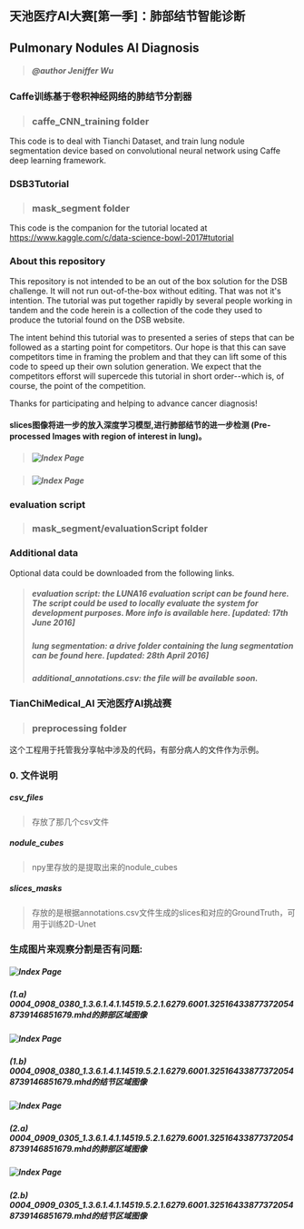 ## 天池医疗AI大赛[第一季]：肺部结节智能诊断
## Pulmonary Nodules AI Diagnosis
> ##### @author Jeniffer Wu

### Caffe训练基于卷积神经网络的肺结节分割器
> ### caffe_CNN_training folder
This code is to deal with Tianchi Dataset, and train lung nodule segmentation device based on convolutional neural network using Caffe deep learning framework.

### DSB3Tutorial 
> ### mask_segment folder

This code is the companion for the tutorial located at https://www.kaggle.com/c/data-science-bowl-2017#tutorial

### About this repository

This repository is not intended to be an out of the box solution for the DSB challenge. It will not run out-of-the-box
without editing. That was not it's intention. The tutorial was put together rapidly by several people working in tandem
and the code herein is a collection of the code they used to produce the tutorial found on the DSB website. 

The intent behind this tutorial was to presented a series of steps that can be followed as a starting point for competitors. 
Our hope is that this can save competitors time in framing the problem and that they can lift some of this code to speed 
up their own solution generation. We expect that the competitors efforst will supercede this tutorial in short order--which
is, of course, the point of the competition. 

Thanks for participating and helping to advance cancer diagnosis!

#### slices图像将进一步的放入深度学习模型,进行肺部结节的进一步检测 (Pre-processed Images with region of interest in lung)。
>##### ![Index Page](https://github.com/JenifferWuUCLA/pulmonary_nodules_AI_diagnosis/blob/master/mask_segment/JPEG/Step1-5.png)

>##### ![Index Page](https://github.com/JenifferWuUCLA/pulmonary_nodules_AI_diagnosis/blob/master/mask_segment/JPEG/Pre-processed%20Images%20with%20region%20of%20interest%20in%20lung.png)

### evaluation script 
> ### mask_segment/evaluationScript folder

### Additional data

Optional data could be downloaded from the following links.

> ##### evaluation script: the LUNA16 evaluation script can be found here. The script could be used to locally evaluate the system for development purposes. More info is available here. [updated: 17th June 2016]
> ##### lung segmentation: a drive folder containing the lung segmentation can be found here. [updated: 28th April 2016]
> ##### additional_annotations.csv: the file will be available soon.

### TianChiMedical_AI 天池医疗AI挑战赛 
> ### preprocessing folder
  
这个工程用于托管我分享帖中涉及的代码，有部分病人的文件作为示例。

### 0. 文件说明
##### csv_files
> 存放了那几个csv文件  

##### nodule_cubes
> npy里存放的是提取出来的nodule_cubes  

##### slices_masks
> 存放的是根据annotations.csv文件生成的slices和对应的GroundTruth，可用于训练2D-Unet

### 生成图片来观察分割是否有问题:
##### ![Index Page](https://github.com/JenifferWuUCLA/pulmonary_nodules_AI_diagnosis/blob/master/preprocessing/slices_masks_1/jpg/0004_0908_0380_1.3.6.1.4.1.14519.5.2.1.6279.6001.325164338773720548739146851679.jpg)
##### (1.a) 0004_0908_0380_1.3.6.1.4.1.14519.5.2.1.6279.6001.325164338773720548739146851679.mhd的肺部区域图像

##### ![Index Page](https://github.com/JenifferWuUCLA/pulmonary_nodules_AI_diagnosis/blob/master/preprocessing/slices_masks_1/jpg/0004_0908_0380_1.3.6.1.4.1.14519.5.2.1.6279.6001.325164338773720548739146851679_o.jpg)
##### (1.b) 0004_0908_0380_1.3.6.1.4.1.14519.5.2.1.6279.6001.325164338773720548739146851679.mhd的结节区域图像

##### ![Index Page](https://github.com/JenifferWuUCLA/pulmonary_nodules_AI_diagnosis/blob/master/preprocessing/slices_masks_1/jpg/0004_0909_0305_1.3.6.1.4.1.14519.5.2.1.6279.6001.325164338773720548739146851679.jpg)
##### (2.a) 0004_0909_0305_1.3.6.1.4.1.14519.5.2.1.6279.6001.325164338773720548739146851679.mhd的肺部区域图像

##### ![Index Page](https://github.com/JenifferWuUCLA/pulmonary_nodules_AI_diagnosis/blob/master/preprocessing/slices_masks_1/jpg/0004_0909_0305_1.3.6.1.4.1.14519.5.2.1.6279.6001.325164338773720548739146851679_o.jpg)
##### (2.b) 0004_0909_0305_1.3.6.1.4.1.14519.5.2.1.6279.6001.325164338773720548739146851679.mhd的结节区域图像